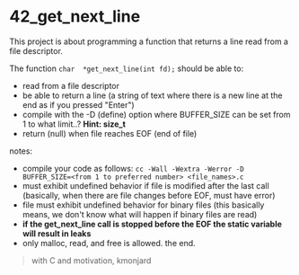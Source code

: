 # 42_get_next_line
This project is about programming a function that returns a line read from a file descriptor.

The function
`
char  *get_next_line(int fd);
`
should be able to:
- read from a file descriptor
- be able to return a line
  (a string of text where there is a new line at the end as if you pressed "Enter")
- compile with the -D (define) option where BUFFER_SIZE can be set from 1 to what limit..? **Hint: size_t**
- return (null) when file reaches EOF (end of file)

notes:
- compile your code as follows:
`
cc -Wall -Wextra -Werror -D BUFFER_SIZE=<from 1 to preferred number> <file_names>.c
`
- must exhibit undefined behavior if file is modified after the last call
  (basically, when there are file changes before EOF, must have error)
- file must exhibit undefined behavior for binary files
  (this basically means, we don't know what will happen if binary files are read)
- **if the get_next_line call is stopped before the EOF the static variable will result in leaks**
- only malloc, read, and free is allowed. the end.

> with C and motivation,
kmonjard
